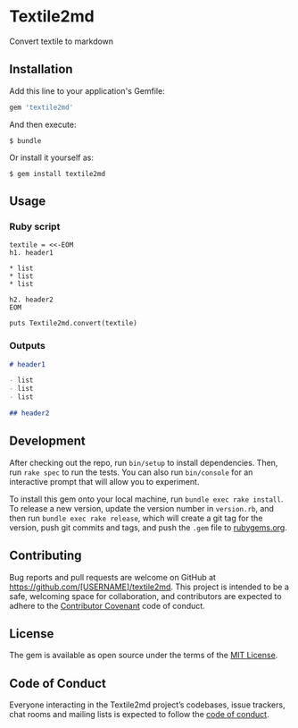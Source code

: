 # Textile2md

Convert textile to markdown

## Installation

Add this line to your application's Gemfile:

```ruby
gem 'textile2md'
```

And then execute:

    $ bundle

Or install it yourself as:

    $ gem install textile2md

## Usage

### Ruby script

```
textile = <<-EOM
h1. header1

* list
* list
* list

h2. header2
EOM

puts Textile2md.convert(textile)
```

### Outputs

```md
# header1

- list
- list
- list

## header2
```

## Development

After checking out the repo, run `bin/setup` to install dependencies. Then, run `rake spec` to run the tests. You can also run `bin/console` for an interactive prompt that will allow you to experiment.

To install this gem onto your local machine, run `bundle exec rake install`. To release a new version, update the version number in `version.rb`, and then run `bundle exec rake release`, which will create a git tag for the version, push git commits and tags, and push the `.gem` file to [rubygems.org](https://rubygems.org).

## Contributing

Bug reports and pull requests are welcome on GitHub at https://github.com/[USERNAME]/textile2md. This project is intended to be a safe, welcoming space for collaboration, and contributors are expected to adhere to the [Contributor Covenant](http://contributor-covenant.org) code of conduct.

## License

The gem is available as open source under the terms of the [MIT License](https://opensource.org/licenses/MIT).

## Code of Conduct

Everyone interacting in the Textile2md project’s codebases, issue trackers, chat rooms and mailing lists is expected to follow the [code of conduct](https://github.com/[USERNAME]/textile2md/blob/master/CODE_OF_CONDUCT.md).
